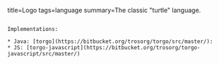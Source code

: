 title=Logo
tags=language
summary=The classic "turtle" language.
~~~~~~

Implementations:

* Java: [torgo](https://bitbucket.org/trosorg/torgo/src/master/): 
* JS: [torgo-javascript](https://bitbucket.org/trosorg/torgo-javascript/src/master/)
